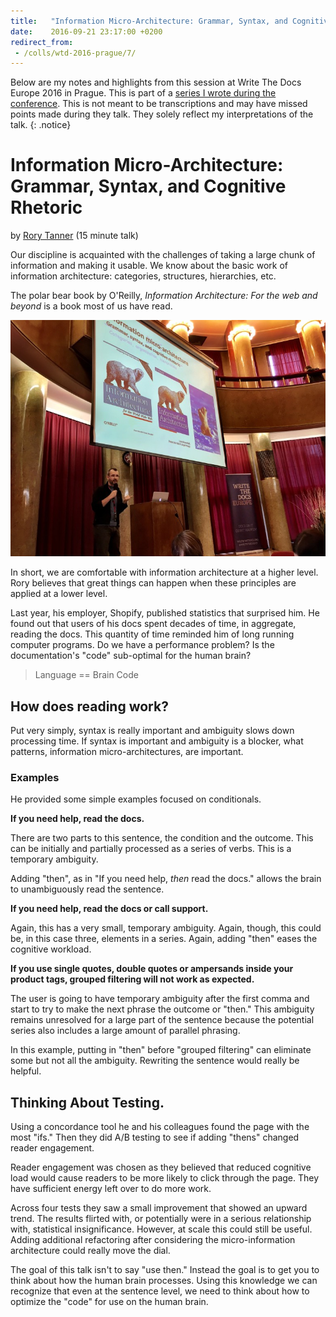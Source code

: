```yaml
---
title:   "Information Micro-Architecture: Grammar, Syntax, and Cognitive Rhetoric"
date:    2016-09-21 23:17:00 +0200
redirect_from:
 - /colls/wtd-2016-prague/7/
---
```


Below are my notes and highlights from this session at Write The Docs
Europe 2016 in Prague.  This is part of a [series I wrote during the
conference](/technology/2016/09/20/wtd.html).  This is not meant to be
transcriptions and may have missed points made during they talk.
They solely reflect my interpretations of the talk.
{: .notice}

# Information Micro-Architecture: Grammar, Syntax, and Cognitive Rhetoric

by [Rory Tanner](https://twitter.com/roringtonj) (15 minute talk)

Our discipline is acquainted with the challenges of taking a large chunk
of information and making it usable.  We know about the basic work of
information architecture: categories, structures, hierarchies, etc.

The polar bear book by O'Reilly, _Information Architecture: For the web
and beyond_ is a book most of us have read.

![](/img/2016/WTD/Rory.jpg)

In short, we are comfortable with information architecture at a higher
level.  Rory believes that great things can happen when these principles
are applied at a lower level.

Last year, his employer, Shopify, published statistics that surprised
him.  He found out that users of his docs spent decades of time, in
aggregate, reading the docs.  This quantity of time reminded him of
long running computer programs.  Do we have a performance problem?
Is the documentation's "code" sub-optimal for the human brain?

> Language == Brain Code

## How does reading work?

Put very simply, syntax is really important and ambiguity slows down
processing time. If syntax is important and ambiguity is a blocker,
what patterns, information micro-architectures, are important.

### Examples

He provided some simple examples focused on conditionals.

**If you need help, read the docs.**

There are two parts to this sentence, the condition and the outcome.
This can be initially and partially processed as a series of verbs.
This is a temporary ambiguity.

Adding "then", as in "If you need help, _then_ read the docs." allows
the brain to unambiguously read the sentence.

**If you need help, read the docs or call support.**

Again, this has a very small, temporary ambiguity.  Again, though, this
could be, in this case three, elements in a series.  Again, adding "then"
eases the cognitive workload.

**If you use single quotes, double quotes or ampersands inside your
product tags, grouped filtering will not work as expected.**

The user is going to have temporary ambiguity after the first comma
and start to try to make the next phrase the outcome or "then."  This
ambiguity remains unresolved for a large part of the sentence because
the potential series also includes a large amount of parallel phrasing.

In this example, putting in "then" before "grouped filtering" can
eliminate some but not all the ambiguity.  Rewriting the sentence would
really be helpful.

## Thinking About Testing.

Using a concordance tool he and his colleagues found the page with the
most "ifs." Then they did A/B testing to see if adding "thens" changed
reader engagement.

Reader engagement was chosen as they believed that reduced cognitive
load would cause readers to be more likely to click through the page.
They have sufficient energy left over to do more work.

Across four tests they saw a small improvement that showed an upward
trend.  The results flirted with, or potentially were in a serious
relationship with, statistical insignificance.  However, at scale this
could still be useful.  Adding additional refactoring after considering
the micro-information architecture could really move the dial.

The goal of this talk isn't to say "use then." Instead the goal is to get
you to think about how the human brain processes. Using this knowledge
we can recognize that even at the sentence level, we need to think about
how to optimize the "code" for use on the human brain.
